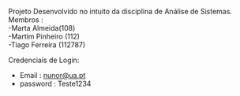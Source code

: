 Projeto Desenvolvido no intuito da disciplina de Análise de Sistemas.<br/>
Membros :<br/>
-Marta Almeida(108)<br/>
-Martim Pinheiro (112)<br/>
-Tiago Ferreira  (112787)<br/>

Credenciais de Login:
- Email : nunor@ua.pt
- password : Teste1234

